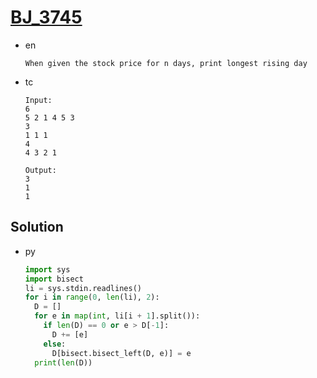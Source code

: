 # [BJ_3745](https://acmicpc.net/problem/3745)

* en

  ```en
  When given the stock price for n days, print longest rising day
  ```

* tc

  ```tc
  Input:
  6
  5 2 1 4 5 3
  3
  1 1 1
  4
  4 3 2 1

  Output:
  3
  1
  1
  ```

## Solution

* py

  ```py
  import sys
  import bisect
  li = sys.stdin.readlines()
  for i in range(0, len(li), 2):
    D = []
    for e in map(int, li[i + 1].split()):
      if len(D) == 0 or e > D[-1]:
        D += [e]
      else:
        D[bisect.bisect_left(D, e)] = e
    print(len(D))
  ```
